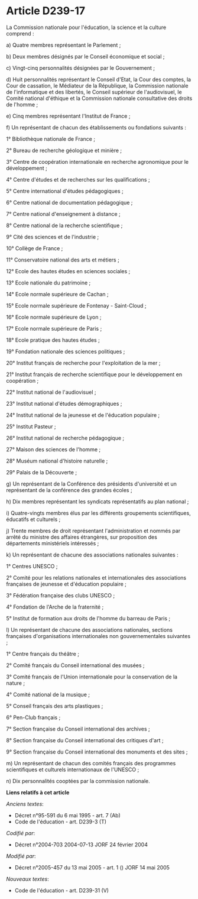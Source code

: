 # Article D239-17

La Commission nationale pour l'éducation, la science et la culture comprend :

a) Quatre membres représentant le Parlement ;

b) Deux membres désignés par le Conseil économique et social ;

c) Vingt-cinq personnalités désignées par le Gouvernement ;

d) Huit personnalités représentant le Conseil d'Etat, la Cour des comptes, la Cour de cassation, le Médiateur de la
République, la Commission nationale de l'informatique et des libertés, le Conseil supérieur de l'audiovisuel, le Comité
national d'éthique et la Commission nationale consultative des droits de l'homme ;

e) Cinq membres représentant l'Institut de France ;

f) Un représentant de chacun des établissements ou fondations suivants :

1° Bibliothèque nationale de France ;

2° Bureau de recherche géologique et minière ;

3° Centre de coopération internationale en recherche agronomique pour le développement ;

4° Centre d'études et de recherches sur les qualifications ;

5° Centre international d'études pédagogiques ;

6° Centre national de documentation pédagogique ;

7° Centre national d'enseignement à distance ;

8° Centre national de la recherche scientifique ;

9° Cité des sciences et de l'industrie ;

10° Collège de France ;

11° Conservatoire national des arts et métiers ;

12° Ecole des hautes études en sciences sociales ;

13° Ecole nationale du patrimoine ;

14° Ecole normale supérieure de Cachan ;

15° Ecole normale supérieure de Fontenay - Saint-Cloud ;

16° Ecole normale supérieure de Lyon ;

17° Ecole normale supérieure de Paris ;

18° Ecole pratique des hautes études ;

19° Fondation nationale des sciences politiques ;

20° Institut français de recherche pour l'exploitation de la mer ;

21° Institut français de recherche scientifique pour le développement en coopération ;

22° Institut national de l'audiovisuel ;

23° Institut national d'études démographiques ;

24° Institut national de la jeunesse et de l'éducation populaire ;

25° Institut Pasteur ;

26° Institut national de recherche pédagogique ;

27° Maison des sciences de l'homme ;

28° Muséum national d'histoire naturelle ;

29° Palais de la Découverte ;

g) Un représentant de la Conférence des présidents d'université et un représentant de la conférence des grandes écoles ;

h) Dix membres représentant les syndicats représentatifs au plan national ;

i) Quatre-vingts membres élus par les différents groupements scientifiques, éducatifs et culturels ;

j) Trente membres de droit représentant l'administration et nommés par arrêté du ministre des affaires étrangères, sur
proposition des départements ministériels intéressés ;

k) Un représentant de chacune des associations nationales suivantes :

1° Centres UNESCO ;

2° Comité pour les relations nationales et internationales des associations françaises de jeunesse et d'éducation populaire ;

3° Fédération française des clubs UNESCO ;

4° Fondation de l'Arche de la fraternité ;

5° Institut de formation aux droits de l'homme du barreau de Paris ;

l) Un représentant de chacune des associations nationales, sections françaises d'organisations internationales non
gouvernementales suivantes ;

1° Centre français du théâtre ;

2° Comité français du Conseil international des musées ;

3° Comité français de l'Union internationale pour la conservation de la nature ;

4° Comité national de la musique ;

5° Conseil français des arts plastiques ;

6° Pen-Club français ;

7° Section française du Conseil international des archives ;

8° Section française du Conseil international des critiques d'art ;

9° Section française du Conseil international des monuments et des sites ;

m) Un représentant de chacun des comités français des programmes scientifiques et culturels internationaux de l'UNESCO ;

n) Dix personnalités cooptées par la commission nationale.

**Liens relatifs à cet article**

_Anciens textes_:

  - Décret n°95-591 du 6 mai 1995 - art. 7 (Ab)
  - Code de l'éducation - art. D239-3 (T)

_Codifié par_:

  - Décret n°2004-703 2004-07-13 JORF 24 février 2004

_Modifié par_:

  - Décret n°2005-457 du 13 mai 2005 - art. 1 () JORF 14 mai 2005

_Nouveaux textes_:

  - Code de l'éducation - art. D239-31 (V)
